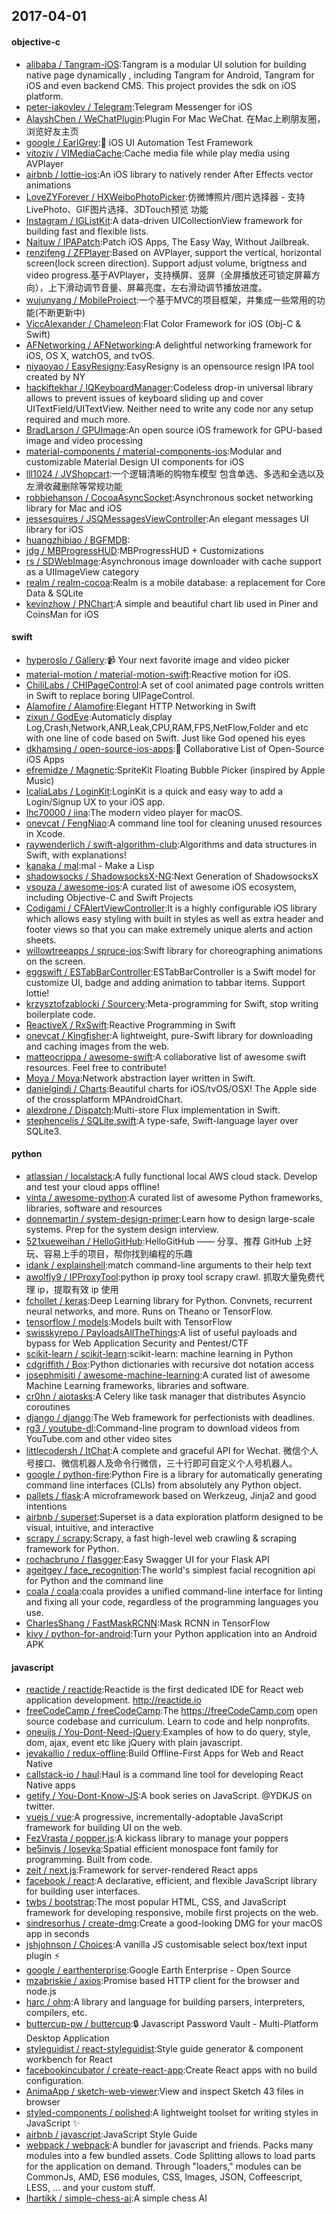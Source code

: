 ## 2017-04-01

#### objective-c
* [alibaba / Tangram-iOS](https://github.com/alibaba/Tangram-iOS):Tangram is a modular UI solution for building native page dynamically , including Tangram for Android, Tangram for iOS and even backend CMS. This project provides the sdk on iOS platform.
* [peter-iakovlev / Telegram](https://github.com/peter-iakovlev/Telegram):Telegram Messenger for iOS
* [AlayshChen / WeChatPlugin](https://github.com/AlayshChen/WeChatPlugin):Plugin For Mac WeChat. 在Mac上刷朋友圈，浏览好友主页
* [google / EarlGrey](https://github.com/google/EarlGrey):🍵 iOS UI Automation Test Framework
* [vitoziv / VIMediaCache](https://github.com/vitoziv/VIMediaCache):Cache media file while play media using AVPlayer
* [airbnb / lottie-ios](https://github.com/airbnb/lottie-ios):An iOS library to natively render After Effects vector animations
* [LoveZYForever / HXWeiboPhotoPicker](https://github.com/LoveZYForever/HXWeiboPhotoPicker):仿微博照片/图片选择器 - 支持LivePhoto、GIF图片选择、3DTouch预览 功能
* [Instagram / IGListKit](https://github.com/Instagram/IGListKit):A data-driven UICollectionView framework for building fast and flexible lists.
* [Naituw / IPAPatch](https://github.com/Naituw/IPAPatch):Patch iOS Apps, The Easy Way, Without Jailbreak.
* [renzifeng / ZFPlayer](https://github.com/renzifeng/ZFPlayer):Based on AVPlayer, support the vertical, horizontal screen(lock screen direction). Support adjust volume, brigtness and video progress.基于AVPlayer，支持横屏、竖屏（全屏播放还可锁定屏幕方向），上下滑动调节音量、屏幕亮度，左右滑动调节播放进度。
* [wujunyang / MobileProject](https://github.com/wujunyang/MobileProject):一个基于MVC的项目框架，并集成一些常用的功能(不断更新中)
* [ViccAlexander / Chameleon](https://github.com/ViccAlexander/Chameleon):Flat Color Framework for iOS (Obj-C & Swift)
* [AFNetworking / AFNetworking](https://github.com/AFNetworking/AFNetworking):A delightful networking framework for iOS, OS X, watchOS, and tvOS.
* [niyaoyao / EasyResigny](https://github.com/niyaoyao/EasyResigny):EasyResigny is an opensource resign IPA tool created by NY
* [hackiftekhar / IQKeyboardManager](https://github.com/hackiftekhar/IQKeyboardManager):Codeless drop-in universal library allows to prevent issues of keyboard sliding up and cover UITextField/UITextView. Neither need to write any code nor any setup required and much more.
* [BradLarson / GPUImage](https://github.com/BradLarson/GPUImage):An open source iOS framework for GPU-based image and video processing
* [material-components / material-components-ios](https://github.com/material-components/material-components-ios):Modular and customizable Material Design UI components for iOS
* [lll1024 / JVShopcart](https://github.com/lll1024/JVShopcart):一个逻辑清晰的购物车模型 包含单选、多选和全选以及左滑收藏删除等常规功能
* [robbiehanson / CocoaAsyncSocket](https://github.com/robbiehanson/CocoaAsyncSocket):Asynchronous socket networking library for Mac and iOS
* [jessesquires / JSQMessagesViewController](https://github.com/jessesquires/JSQMessagesViewController):An elegant messages UI library for iOS
* [huangzhibiao / BGFMDB](https://github.com/huangzhibiao/BGFMDB):
* [jdg / MBProgressHUD](https://github.com/jdg/MBProgressHUD):MBProgressHUD + Customizations
* [rs / SDWebImage](https://github.com/rs/SDWebImage):Asynchronous image downloader with cache support as a UIImageView category
* [realm / realm-cocoa](https://github.com/realm/realm-cocoa):Realm is a mobile database: a replacement for Core Data & SQLite
* [kevinzhow / PNChart](https://github.com/kevinzhow/PNChart):A simple and beautiful chart lib used in Piner and CoinsMan for iOS

#### swift
* [hyperoslo / Gallery](https://github.com/hyperoslo/Gallery):📹 Your next favorite image and video picker
* [material-motion / material-motion-swift](https://github.com/material-motion/material-motion-swift):Reactive motion for iOS.
* [ChiliLabs / CHIPageControl](https://github.com/ChiliLabs/CHIPageControl):A set of cool animated page controls written in Swift to replace boring UIPageControl.
* [Alamofire / Alamofire](https://github.com/Alamofire/Alamofire):Elegant HTTP Networking in Swift
* [zixun / GodEye](https://github.com/zixun/GodEye):Automaticly display Log,Crash,Network,ANR,Leak,CPU,RAM,FPS,NetFlow,Folder and etc with one line of code based on Swift. Just like God opened his eyes
* [dkhamsing / open-source-ios-apps](https://github.com/dkhamsing/open-source-ios-apps):📱 Collaborative List of Open-Source iOS Apps
* [efremidze / Magnetic](https://github.com/efremidze/Magnetic):SpriteKit Floating Bubble Picker (inspired by Apple Music)
* [IcaliaLabs / LoginKit](https://github.com/IcaliaLabs/LoginKit):LoginKit is a quick and easy way to add a Login/Signup UX to your iOS app.
* [lhc70000 / iina](https://github.com/lhc70000/iina):The modern video player for macOS.
* [onevcat / FengNiao](https://github.com/onevcat/FengNiao):A command line tool for cleaning unused resources in Xcode.
* [raywenderlich / swift-algorithm-club](https://github.com/raywenderlich/swift-algorithm-club):Algorithms and data structures in Swift, with explanations!
* [kanaka / mal](https://github.com/kanaka/mal):mal - Make a Lisp
* [shadowsocks / ShadowsocksX-NG](https://github.com/shadowsocks/ShadowsocksX-NG):Next Generation of ShadowsocksX
* [vsouza / awesome-ios](https://github.com/vsouza/awesome-ios):A curated list of awesome iOS ecosystem, including Objective-C and Swift Projects
* [Codigami / CFAlertViewController](https://github.com/Codigami/CFAlertViewController):It is a highly configurable iOS library which allows easy styling with built in styles as well as extra header and footer views so that you can make extremely unique alerts and action sheets.
* [willowtreeapps / spruce-ios](https://github.com/willowtreeapps/spruce-ios):Swift library for choreographing animations on the screen.
* [eggswift / ESTabBarController](https://github.com/eggswift/ESTabBarController):ESTabBarController is a Swift model for customize UI, badge and adding animation to tabbar items. Support lottie!
* [krzysztofzablocki / Sourcery](https://github.com/krzysztofzablocki/Sourcery):Meta-programming for Swift, stop writing boilerplate code.
* [ReactiveX / RxSwift](https://github.com/ReactiveX/RxSwift):Reactive Programming in Swift
* [onevcat / Kingfisher](https://github.com/onevcat/Kingfisher):A lightweight, pure-Swift library for downloading and caching images from the web.
* [matteocrippa / awesome-swift](https://github.com/matteocrippa/awesome-swift):A collaborative list of awesome swift resources. Feel free to contribute!
* [Moya / Moya](https://github.com/Moya/Moya):Network abstraction layer written in Swift.
* [danielgindi / Charts](https://github.com/danielgindi/Charts):Beautiful charts for iOS/tvOS/OSX! The Apple side of the crossplatform MPAndroidChart.
* [alexdrone / Dispatch](https://github.com/alexdrone/Dispatch):Multi-store Flux implementation in Swift.
* [stephencelis / SQLite.swift](https://github.com/stephencelis/SQLite.swift):A type-safe, Swift-language layer over SQLite3.

#### python
* [atlassian / localstack](https://github.com/atlassian/localstack):A fully functional local AWS cloud stack. Develop and test your cloud apps offline!
* [vinta / awesome-python](https://github.com/vinta/awesome-python):A curated list of awesome Python frameworks, libraries, software and resources
* [donnemartin / system-design-primer](https://github.com/donnemartin/system-design-primer):Learn how to design large-scale systems. Prep for the system design interview.
* [521xueweihan / HelloGitHub](https://github.com/521xueweihan/HelloGitHub):HelloGitHub —— 分享、推荐 GitHub 上好玩、容易上手的项目，帮你找到编程的乐趣
* [idank / explainshell](https://github.com/idank/explainshell):match command-line arguments to their help text
* [awolfly9 / IPProxyTool](https://github.com/awolfly9/IPProxyTool):python ip proxy tool scrapy crawl. 抓取大量免费代理 ip，提取有效 ip 使用
* [fchollet / keras](https://github.com/fchollet/keras):Deep Learning library for Python. Convnets, recurrent neural networks, and more. Runs on Theano or TensorFlow.
* [tensorflow / models](https://github.com/tensorflow/models):Models built with TensorFlow
* [swisskyrepo / PayloadsAllTheThings](https://github.com/swisskyrepo/PayloadsAllTheThings):A list of useful payloads and bypass for Web Application Security and Pentest/CTF
* [scikit-learn / scikit-learn](https://github.com/scikit-learn/scikit-learn):scikit-learn: machine learning in Python
* [cdgriffith / Box](https://github.com/cdgriffith/Box):Python dictionaries with recursive dot notation access
* [josephmisiti / awesome-machine-learning](https://github.com/josephmisiti/awesome-machine-learning):A curated list of awesome Machine Learning frameworks, libraries and software.
* [cr0hn / aiotasks](https://github.com/cr0hn/aiotasks):A Celery like task manager that distributes Asyncio coroutines
* [django / django](https://github.com/django/django):The Web framework for perfectionists with deadlines.
* [rg3 / youtube-dl](https://github.com/rg3/youtube-dl):Command-line program to download videos from YouTube.com and other video sites
* [littlecodersh / ItChat](https://github.com/littlecodersh/ItChat):A complete and graceful API for Wechat. 微信个人号接口、微信机器人及命令行微信，三十行即可自定义个人号机器人。
* [google / python-fire](https://github.com/google/python-fire):Python Fire is a library for automatically generating command line interfaces (CLIs) from absolutely any Python object.
* [pallets / flask](https://github.com/pallets/flask):A microframework based on Werkzeug, Jinja2 and good intentions
* [airbnb / superset](https://github.com/airbnb/superset):Superset is a data exploration platform designed to be visual, intuitive, and interactive
* [scrapy / scrapy](https://github.com/scrapy/scrapy):Scrapy, a fast high-level web crawling & scraping framework for Python.
* [rochacbruno / flasgger](https://github.com/rochacbruno/flasgger):Easy Swagger UI for your Flask API
* [ageitgey / face_recognition](https://github.com/ageitgey/face_recognition):The world's simplest facial recognition api for Python and the command line
* [coala / coala](https://github.com/coala/coala):coala provides a unified command-line interface for linting and fixing all your code, regardless of the programming languages you use.
* [CharlesShang / FastMaskRCNN](https://github.com/CharlesShang/FastMaskRCNN):Mask RCNN in TensorFlow
* [kivy / python-for-android](https://github.com/kivy/python-for-android):Turn your Python application into an Android APK

#### javascript
* [reactide / reactide](https://github.com/reactide/reactide):Reactide is the first dedicated IDE for React web application development. http://reactide.io
* [freeCodeCamp / freeCodeCamp](https://github.com/freeCodeCamp/freeCodeCamp):The https://freeCodeCamp.com open source codebase and curriculum. Learn to code and help nonprofits.
* [oneuijs / You-Dont-Need-jQuery](https://github.com/oneuijs/You-Dont-Need-jQuery):Examples of how to do query, style, dom, ajax, event etc like jQuery with plain javascript.
* [jevakallio / redux-offline](https://github.com/jevakallio/redux-offline):Build Offline-First Apps for Web and React Native
* [callstack-io / haul](https://github.com/callstack-io/haul):Haul is a command line tool for developing React Native apps
* [getify / You-Dont-Know-JS](https://github.com/getify/You-Dont-Know-JS):A book series on JavaScript. @YDKJS on twitter.
* [vuejs / vue](https://github.com/vuejs/vue):A progressive, incrementally-adoptable JavaScript framework for building UI on the web.
* [FezVrasta / popper.js](https://github.com/FezVrasta/popper.js):A kickass library to manage your poppers
* [be5invis / Iosevka](https://github.com/be5invis/Iosevka):Spatial efficient monospace font family for programming. Built from code.
* [zeit / next.js](https://github.com/zeit/next.js):Framework for server-rendered React apps
* [facebook / react](https://github.com/facebook/react):A declarative, efficient, and flexible JavaScript library for building user interfaces.
* [twbs / bootstrap](https://github.com/twbs/bootstrap):The most popular HTML, CSS, and JavaScript framework for developing responsive, mobile first projects on the web.
* [sindresorhus / create-dmg](https://github.com/sindresorhus/create-dmg):Create a good-looking DMG for your macOS app in seconds
* [jshjohnson / Choices](https://github.com/jshjohnson/Choices):A vanilla JS customisable select box/text input plugin ⚡️
* [google / earthenterprise](https://github.com/google/earthenterprise):Google Earth Enterprise - Open Source
* [mzabriskie / axios](https://github.com/mzabriskie/axios):Promise based HTTP client for the browser and node.js
* [harc / ohm](https://github.com/harc/ohm):A library and language for building parsers, interpreters, compilers, etc.
* [buttercup-pw / buttercup](https://github.com/buttercup-pw/buttercup):🔒 Javascript Password Vault - Multi-Platform Desktop Application
* [styleguidist / react-styleguidist](https://github.com/styleguidist/react-styleguidist):Style guide generator & component workbench for React
* [facebookincubator / create-react-app](https://github.com/facebookincubator/create-react-app):Create React apps with no build configuration.
* [AnimaApp / sketch-web-viewer](https://github.com/AnimaApp/sketch-web-viewer):View and inspect Sketch 43 files in browser
* [styled-components / polished](https://github.com/styled-components/polished):A lightweight toolset for writing styles in JavaScript ✨
* [airbnb / javascript](https://github.com/airbnb/javascript):JavaScript Style Guide
* [webpack / webpack](https://github.com/webpack/webpack):A bundler for javascript and friends. Packs many modules into a few bundled assets. Code Splitting allows to load parts for the application on demand. Through "loaders," modules can be CommonJs, AMD, ES6 modules, CSS, Images, JSON, Coffeescript, LESS, ... and your custom stuff.
* [lhartikk / simple-chess-ai](https://github.com/lhartikk/simple-chess-ai):A simple chess AI
